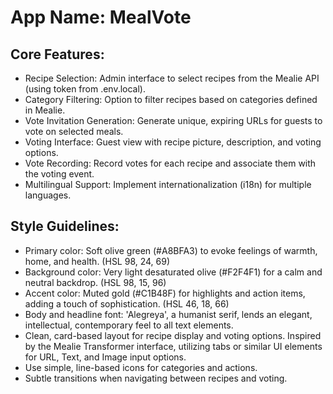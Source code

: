 # **App Name**: MealVote

## Core Features:

- Recipe Selection: Admin interface to select recipes from the Mealie API (using token from .env.local).
- Category Filtering: Option to filter recipes based on categories defined in Mealie.
- Vote Invitation Generation: Generate unique, expiring URLs for guests to vote on selected meals.
- Voting Interface: Guest view with recipe picture, description, and voting options.
- Vote Recording: Record votes for each recipe and associate them with the voting event.
- Multilingual Support: Implement internationalization (i18n) for multiple languages.

## Style Guidelines:

- Primary color: Soft olive green (#A8BFA3) to evoke feelings of warmth, home, and health. (HSL 98, 24, 69)
- Background color: Very light desaturated olive (#F2F4F1) for a calm and neutral backdrop. (HSL 98, 15, 96)
- Accent color: Muted gold (#C1B48F) for highlights and action items, adding a touch of sophistication. (HSL 46, 18, 66)
- Body and headline font: 'Alegreya', a humanist serif, lends an elegant, intellectual, contemporary feel to all text elements.
- Clean, card-based layout for recipe display and voting options. Inspired by the Mealie Transformer interface, utilizing tabs or similar UI elements for URL, Text, and Image input options.
- Use simple, line-based icons for categories and actions.
- Subtle transitions when navigating between recipes and voting.